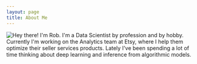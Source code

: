 ```yaml
---
layout: page
title: About Me
---
```


<img src="{{ site.github.url }}assets/me.png" style="float:left; margin-bottom:0;">
<p>
Hey there! I'm Rob. I'm a Data Scientist by profession and by hobby. Currently I'm working on the Analytics team at Etsy, where I help them optimize their seller services products. Lately I've been spending a lot of time thinking about deep learning and inference from algorithmic models. 
</p>
